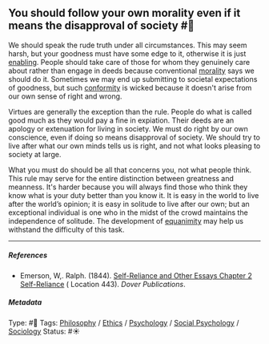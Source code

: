 ## You should follow your own morality even if it means the disapproval of society #🧠

We should speak the rude truth under all circumstances. This may seem harsh, but your goodness must have some edge to it, otherwise it is just [enabling](Enabling.md). People should take care of those for whom they genuinely care about rather than engage in deeds because conventional [morality](morality.md) says we should do it. Sometimes we may end up submitting to societal expectations of goodness, but such [conformity](Conformity.md) is wicked because it doesn't arise from our own sense of right and wrong.

Virtues are generally the exception than the rule. People do what is called good much as they would pay a fine in expiation. Their deeds are an apology or extenuation for living in society. We must do right by our own conscience, even if doing so means disapproval of society. We should try to live after what our own minds tells us is right, and not what looks pleasing to society at large.

What you must do should be all that concerns you, not what people think. This rule may serve for the entire distinction between greatness and meanness. It's harder because you will always find those who think they know what is your duty better than you know it. It is easy in the world to live after the world’s opinion; it is easy in solitude to live after our own; but an exceptional individual is one who in the midst of the crowd maintains the independence of solitude. The development of [equanimity](Equanimity.md) may help us withstand the difficulty of this task.

---

##### References

* Emerson, W,. Ralph. (1844). [Self-Reliance and Other Essays Chapter 2 Self-Reliance](Self-Reliance%20and%20Other%20Essays%20Chapter%202%20Self-Reliance.md) ( Location 443). *Dover Publications*.

##### Metadata

Type: #🔴 
Tags: [Philosophy](Philosophy.md) / [Ethics](Ethics.md) / [Psychology](Psychology.md) / [Social Psychology](Social%20Psychology.md) / [Sociology](Sociology.md) 
Status: #☀️ 
